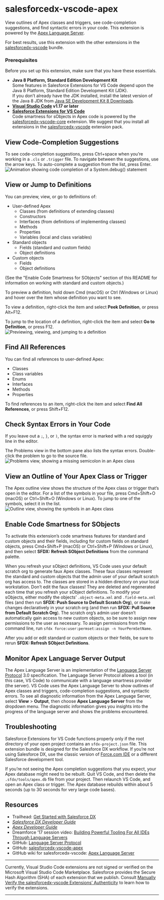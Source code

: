 # salesforcedx-vscode-apex
View outlines of Apex classes and triggers, see code-completion suggestions, and find syntactic errors in your code. This extension is powered by the [Apex Language Server](https://developer.salesforce.com/docs/atlas.en-us.sfdx_ide2.meta/sfdx_ide2/sfdx_ide2_build_app_apex_language_server_protocol.htm).

For best results, use this extension with the other extensions in the [salesforcedx-vscode](https://marketplace.visualstudio.com/items?itemName=salesforce.salesforcedx-vscode) bundle.  

###  Prerequisites
Before you set up this extension, make sure that you have these essentials.

* **Java 8 Platform, Standard Edition Development Kit**  
  Some features in Salesforce Extensions for VS Code depend upon the Java 8 Platform, Standard Edition Development Kit (JDK).  
  If you don’t already have the JDK installed, install the latest version of the Java 8 JDK from [Java SE Development Kit 8 Downloads](http://www.oracle.com/technetwork/java/javase/downloads/jdk8-downloads-2133151.html).  
* **[Visual Studio Code](https://code.visualstudio.com/download) v1.17 or later**  
* **[Salesforce Extensions for VS Code](https://marketplace.visualstudio.com/items?itemName=salesforce.salesforcedx-vscode)**  
  Code smartness for sObjects in Apex code is powered by the [salesforcedx-vscode-core](https://marketplace.visualstudio.com/items?itemName=salesforce.salesforcedx-vscode-core) extension. We suggest that you install all extensions in the [salesforcedx-vscode](https://marketplace.visualstudio.com/items?itemName=salesforce.salesforcedx-vscode) extension pack.

## View Code-Completion Suggestions
To see code-completion suggestions, press Ctrl+space when you’re working in a `.cls` or `.trigger` file. To navigate between the suggestions, use the arrow keys. To auto-complete a suggestion from the list, press Enter.  
![Animation showing code completion of a System.debug() statement](https://raw.githubusercontent.com/forcedotcom/salesforcedx-vscode/develop/packages/salesforcedx-vscode-apex/images/apex_completion.gif)

## View or Jump to Definitions
You can preview, view, or go to definitions of:  
* User-defined Apex  
  * Classes (from definitions of extending classes)  
  * Constructors  
  * Interfaces (from definitions of implementing classes)  
  * Methods  
  * Properties  
  * Variables (local and class variables)  
* Standard objects  
  * Fields (standard and custom fields)
  * Object definitions
* Custom objects
  * Fields  
  * Object definitions  

(See the "Enable Code Smartness for SObjects" section of this README for information on working with standard and custom objects.)

To preview a definition, hold down Cmd (macOS) or Ctrl (Windows or Linux) and hover over the item whose definition you want to see.  

To view a definition, right-click the item and select **Peek Definition**, or press Alt+F12.

To jump to the location of a definition, right-click the item and select **Go to Definition**, or press F12.  
![Previewing, viewing, and jumping to a definition](https://raw.githubusercontent.com/forcedotcom/salesforcedx-vscode/develop/packages/salesforcedx-vscode-apex/images/apex_go_to_definition.gif)

## Find All References
You can find all references to user-defined Apex:  
* Classes  
* Class variables  
* Enums  
* Interfaces  
* Methods  
* Properties  

To find references to an item, right-click the item and select **Find All References**, or press Shift+F12.

## Check Syntax Errors in Your Code
If you leave out a `;`, `}`, or `)`, the syntax error is marked with a red squiggly line in the editor.  

The Problems view in the bottom pane also lists the syntax errors. Double-click the problem to go to the source file.  
![Problems view, showing a missing semicolon in an Apex class](https://raw.githubusercontent.com/forcedotcom/salesforcedx-vscode/develop/packages/salesforcedx-vscode-apex/images/apex_problems.png)

## View an Outline of Your Apex Class or Trigger
The Apex outline view shows the structure of the Apex class or trigger that’s open in the editor. For a list of the symbols in your file, press Cmd+Shift+O (macOS) or Ctrl+Shift+O (Windows or Linux). To jump to one of the symbols, select it in the list.  
![Outline view, showing the symbols in an Apex class](https://raw.githubusercontent.com/forcedotcom/salesforcedx-vscode/develop/packages/salesforcedx-vscode-apex/images/apex_outline.png)

## Enable Code Smartness for SObjects
To activate this extension’s code smartness features for standard and custom objects and their fields, including for custom fields on standard objects, press Cmd+Shift+P (macOS) or Ctrl+Shift+P (Windows or Linux), and then select **SFDX: Refresh SObject Definitions** from the command palette. 

When you refresh your sObject definitions, VS Code uses your default scratch org to generate faux Apex classes. These faux classes represent the standard and custom objects that the admin user of your default scratch org has access to. The classes are stored in a hidden directory on your local workstation. Don’t edit the faux classes! They are deleted and regenerated each time that you refresh your sObject definitions. To modify your sObjects, either modify the objects’ `.object-meta.xml` and `.field-meta.xml` files (and then run **SFDX: Push Source to Default Scratch Org**), or make changes declaratively in your scratch org (and then run **SFDX: Pull Source from Default Scratch Org**). The scratch org’s admin user doesn’t automatically gain access to new custom objects, so be sure to assign new permissions to the user as necessary. To assign permissions from the command line, run `sfdx force:user:permset:assign -n YourPermSetName`. 

After you add or edit standard or custom objects or their fields, be sure to rerun **SFDX: Refresh SObject Definitions**.  

## Monitor Apex Language Server Output
The Apex Language Server is an implementation of the [Language Server Protocol](https://github.com/Microsoft/language-server-protocol) 3.0 specification. The Language Server Protocol allows a tool (in this case, VS Code) to communicate with a language smartness provider (the server). VS Code uses the Apex Language Server to show outlines of Apex classes and triggers, code-completion suggestions, and syntactic errors. To see all diagnostic information from the Apex Language Server, select **View** > **Output**, then choose **Apex Language Server** from the dropdown menu. The diagnostic information gives you insights into the progress of the language server and shows the problems  encountered.  

## Troubleshooting
Salesforce Extensions for VS Code functions properly only if the root directory of your open project contains an `sfdx-project.json` file. This extension bundle is designed for the Salesforce DX workflow. If you’re not using Salesforce DX, use the classic version of [Force.com IDE](https://developer.salesforce.com/docs/atlas.en-us.eclipse.meta/eclipse) or a different Salesforce development tool.  

If you’re not seeing the Apex completion suggestions that you expect, your Apex database might need to be rebuilt. Quit VS Code, and then delete the `.sfdx/tools/apex.db` file from your project. Then relaunch VS Code, and open an Apex class or trigger. The Apex database rebuilds within about 5 seconds (up to 30 seconds for very large code bases).

## Resources
* Trailhead: [Get Started with Salesforce DX](https://trailhead.salesforce.com/trails/sfdx_get_started)
* _[Salesforce DX Developer Guide](https://developer.salesforce.com/docs/atlas.en-us.sfdx_dev.meta/sfdx_dev)_
* _[Apex Developer Guide](https://developer.salesforce.com/docs/atlas.en-us.apexcode.meta/apexcode)_
* Dreamforce ’17 session video: [Building Powerful Tooling For All IDEs Through Language Servers](https://www.salesforce.com/video/1765282/)
* GitHub: [Language Server Protocol](https://github.com/Microsoft/language-server-protocol)
* GitHub: [salesforcedx-vscode-apex](https://github.com/forcedotcom/salesforcedx-vscode/tree/develop/packages/salesforcedx-vscode-apex)
* GitHub wiki for salesforcedx-vscode: [Apex Language Server](https://github.com/forcedotcom/salesforcedx-vscode/wiki/Apex-Language-Server)

---
Currently, Visual Studio Code extensions are not signed or verified on the Microsoft Visual Studio Code Marketplace. Salesforce provides the Secure Hash Algorithm (SHA) of each extension that we publish. Consult [Manually Verify the salesforcedx-vscode Extensions’ Authenticity](https://developer.salesforce.com/media/vscode/SHA256.md) to learn how to verify the extensions.    

---
